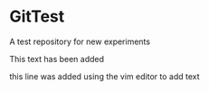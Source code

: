 # GitTest 
A test repository for new experiments 

This text has been added

this line was added using the vim editor to add text
